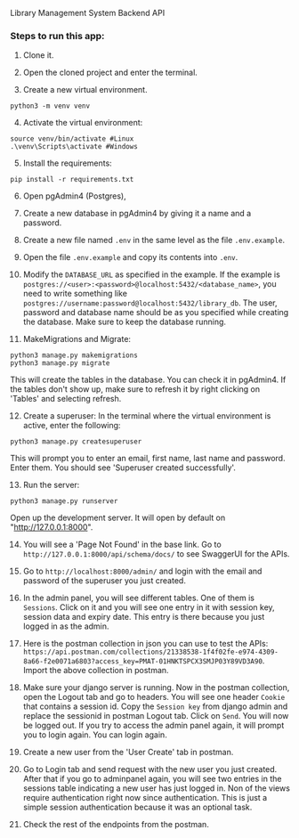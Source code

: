 Library Management System Backend API

### Steps to run this app:

1. Clone it.

2. Open the cloned project and enter the terminal.

3. Create a new virtual environment.
```
python3 -m venv venv
```

4. Activate the virtual environment:
```
source venv/bin/activate #Linux
.\venv\Scripts\activate #Windows
```

5. Install the requirements:
```
pip install -r requirements.txt
```

6. Open pgAdmin4 (Postgres),

7. Create a new database in pgAdmin4 by giving it a name and a password.

8. Create a new file named `.env` in the same level as the file `.env.example`.

9. Open the file `.env.example` and copy its contents into `.env`.

10. Modify the `DATABASE_URL` as specified in the example. If the example is `postgres://<user>:<password>@localhost:5432/<database_name>`, you need to write something like `postgres://username:password@localhost:5432/library_db`. The user, password and database name should be as you specified while creating the database. Make sure to keep the database running.

11. MakeMigrations and Migrate:
```
python3 manage.py makemigrations
python3 manage.py migrate
```
This will create the tables in the database. You can check it in pgAdmin4. If the tables don't show up, make sure to refresh it by right clicking on 'Tables' and selecting refresh.

12. Create a superuser:
In the terminal where the virtual environment is active, enter the following:
```
python3 manage.py createsuperuser
```
This will prompt you to enter an email, first name, last name and password. Enter them. You should see 'Superuser created successfully'.

13. Run the server:
```
python3 manage.py runserver
```
Open up the development server. It will open by default on "http://127.0.0.1:8000".

14. You will see a 'Page Not Found' in the base link. Go to `http://127.0.0.1:8000/api/schema/docs/` to see SwaggerUI for the APIs.

15. Go to `http://localhost:8000/admin/` and login with the email and password of the superuser you just created.

16. In the admin panel, you will see different tables. One of them is `Sessions`. Click on it and you will see one entry in it with session key, session data and expiry date. This entry is there because you just logged in as the admin.

17. Here is the postman collection in json you can use to test the APIs:
`https://api.postman.com/collections/21338538-1f4f02fe-e974-4309-8a66-f2e0071a6803?access_key=PMAT-01HNKTSPCX3SMJP03Y89VD3A90`.
Import the above collection in postman.

18. Make sure your django server is running. Now in the postman collection, open the Logout tab and go to headers. You will see one header `Cookie` that contains a session id. Copy the `Session key` from django admin and replace the sessionid in postman Logout tab. Click on `Send`. You will now be logged out. If you try to access the admin panel again, it will prompt you to login again. You can login again.

19. Create a new user from the 'User Create' tab in postman.

20. Go to Login tab and send request with the new user you just created. After that if you go to adminpanel again, you will see two entries in the sessions table indicating a new user has just logged in. Non of the views require authentication right now since authentication. This is just a simple session authentication because it was an optional task.

21. Check the rest of the endpoints from the postman.